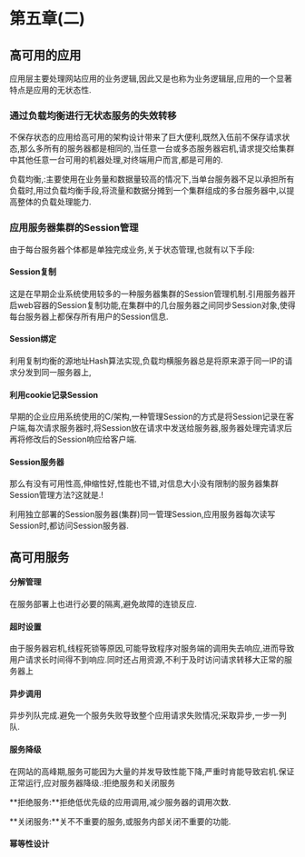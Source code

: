 # 第五章(二) #
## 高可用的应用 ##
应用层主要处理网站应用的业务逻辑,因此又是也称为业务逻辑层,应用的一个显著特点是应用的无状态性.
### 通过负载均衡进行无状态服务的失效转移 ##
不保存状态的应用给高可用的架构设计带来了巨大便利,既然入伍前不保存请求状态,那么多所有的服务器都是相同的,当任意一台或多态服务器宕机,请求提交给集群中其他任意一台可用的机器处理,对终端用户而言,都是可用的.

负载均衡,:主要使用在业务量和数据量较高的情况下,当单台服务器不足以承担所有负载时,用过负载均衡手段,将流量和数据分摊到一个集群组成的多台服务器中,以提高整体的负载处理能力.
### 应用服务器集群的Session管理 ###
由于每台服务器个体都是单独完成业务,关于状态管理,也就有以下手段:
#### Session复制 ####
这是在早期企业系统使用较多的一种服务器集群的Session管理机制.引用服务器开启web容器的Session复制功能,在集群中的几台服务器之间同步Session对象,使得每台服务器上都保存所有用户的Session信息.
#### Session绑定 ####
利用复制均衡的源地址Hash算法实现,负载均横服务器总是将原来源于同一IP的请求分发到同一服务器上,
#### 利用cookie记录Session ####
早期的企业应用系统使用的C/架构,一种管理Session的方式是将Session记录在客户端,每次请求服务器时,将Session放在请求中发送给服务器,服务器处理完请求后再将修改后的Session响应给客户端.
#### Session服务器 ####
那么有没有可用性高,伸缩性好,性能也不错,对信息大小没有限制的服务器集群Session管理方法?这就是.!

利用独立部署的Session服务器(集群)同一管理Session,应用服务器每次读写Session时,都访问Session服务器.
## 高可用服务 ##
#### 分解管理 ####
在服务部署上也进行必要的隔离,避免故障的连锁反应.
#### 超时设置 ####
由于服务器宕机,线程死锁等原因,可能导致程序对服务端的调用失去响应,进而导致用户请求长时间得不到响应.同时还占用资源,不利于及时访问请求转移大正常的服务器上
#### 异步调用 ####
异步列队完成.避免一个服务失败导致整个应用请求失败情况;采取异步,一步一列队.
#### 服务降级 ####
在网站的高峰期,服务可能因为大量的并发导致性能下降,严重时肯能导致宕机.保证正常运行,应对服务器降级.:拒绝服务和关闭服务

**拒绝服务:**拒绝低优先级的应用调用,减少服务器的调用次数.

**关闭服务:**关不不重要的服务,或服务内部关闭不重要的功能.
#### 幂等性设计 ####